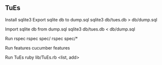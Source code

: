 TuEs
----
Install sqlite3 
Export sqlite db to dump.sql
sqlite3 db/tues.db > db/dump.sql

Import sqlite db from dump.sql
sqlite3 db/tues.db < db/dump.sql

Run rspec
rspec spec/<file>
rspec spec/*

Run features
cucumber features


Run TuEs
ruby lib/TuEs.rb <list, add> <todo>
